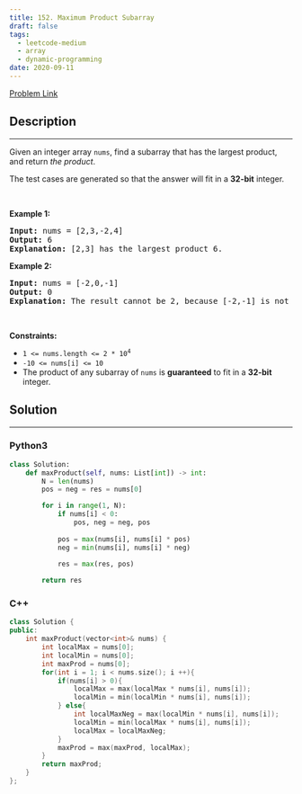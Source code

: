 ```yaml
---
title: 152. Maximum Product Subarray
draft: false
tags: 
  - leetcode-medium
  - array
  - dynamic-programming
date: 2020-09-11
---
```


[Problem Link](https://leetcode.com/problems/maximum-product-subarray/)

## Description

---
<p>Given an integer array <code>nums</code>, find a <span data-keyword="subarray-nonempty">subarray</span> that has the largest product, and return <em>the product</em>.</p>

<p>The test cases are generated so that the answer will fit in a <strong>32-bit</strong> integer.</p>

<p>&nbsp;</p>
<p><strong class="example">Example 1:</strong></p>

<pre>
<strong>Input:</strong> nums = [2,3,-2,4]
<strong>Output:</strong> 6
<strong>Explanation:</strong> [2,3] has the largest product 6.
</pre>

<p><strong class="example">Example 2:</strong></p>

<pre>
<strong>Input:</strong> nums = [-2,0,-1]
<strong>Output:</strong> 0
<strong>Explanation:</strong> The result cannot be 2, because [-2,-1] is not a subarray.
</pre>

<p>&nbsp;</p>
<p><strong>Constraints:</strong></p>

<ul>
	<li><code>1 &lt;= nums.length &lt;= 2 * 10<sup>4</sup></code></li>
	<li><code>-10 &lt;= nums[i] &lt;= 10</code></li>
	<li>The product of any subarray of <code>nums</code> is <strong>guaranteed</strong> to fit in a <strong>32-bit</strong> integer.</li>
</ul>


## Solution

---
### Python3
``` py title='maximum-product-subarray'
class Solution:
    def maxProduct(self, nums: List[int]) -> int:
        N = len(nums)
        pos = neg = res = nums[0]

        for i in range(1, N):
            if nums[i] < 0:
                pos, neg = neg, pos
            
            pos = max(nums[i], nums[i] * pos)
            neg = min(nums[i], nums[i] * neg)

            res = max(res, pos)
        
        return res
```
### C++
``` cpp title='maximum-product-subarray'
class Solution {
public:
    int maxProduct(vector<int>& nums) {
        int localMax = nums[0]; 
        int localMin = nums[0]; 
        int maxProd = nums[0]; 
        for(int i = 1; i < nums.size(); i ++){ 
            if(nums[i] > 0){ 
                localMax = max(localMax * nums[i], nums[i]); 
                localMin = min(localMin * nums[i], nums[i]); 
            } else{ 
                int localMaxNeg = max(localMin * nums[i], nums[i]); 
                localMin = min(localMax * nums[i], nums[i]); 
                localMax = localMaxNeg; 
            } 
            maxProd = max(maxProd, localMax); 
        } 
        return maxProd; 
    }
};
```

